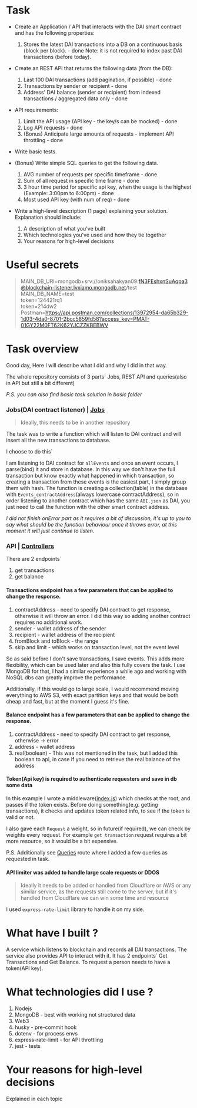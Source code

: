 # Task

- Create an Application / API that interacts with the DAI smart contract and has the following properties:

    1. Stores the latest DAI transactions into a DB on a continuous basis (block per block). - done
       Note: it is not required to index past DAI transactions (before today).

- Create an REST API that returns the following data (from the DB):

    1. Last 100 DAI transactions (add pagination, if possible) - done
    2. Transactions by sender or recipient - done
    3. Address' DAI balance (sender or recipient) from indexed transactions / aggregated data only - done

- API requirements:

    1. Limit the API usage (API key - the key/s can be mocked) - done
    2. Log API requests - done
    3. (Bonus) Anticipate large amounts of requests - implement API throttling - done

- Write basic tests.


- (Bonus) Write simple SQL queries to get the following data.

    1. AVG number of requests per specific timeframe - done
    2. Sum of all request in specific time frame - done
    3. 3 hour time period for specific api key, when the usage is the highest (Example: 3:00pm to 6:00pm) - done
    4. Most used API key (with num of req) - done


- Write a high-level description (1 page) explaining your solution. Explanation should include:

    1. A description of what you've built
    2. Which technologies you've used and how they tie together
    3. Your reasons for high-level decisions

# Useful secrets

> MAIN_DB_URI=mongodb+srv://oniksahakyan09:fN3FEshxnSuAqpa3@blockchain-listener.lvxiamo.mongodb.net/test  
> MAIN_DB_NAME=test  
> token=124421rq1  
> token=214dw2  
> Postman=https://api.postman.com/collections/13972954-da65b329-1d03-4da0-8701-2bcc5859fd58?access_key=PMAT-01GY22M0FT62K62YJCZZKBEBWV

# Task overview

Good day, Here I will describe what I did and why I did in that way.

The whole repository consists of 3 parts` Jobs, REST API and queries(also in API but still a bit different)

_P.S. you can also find basic task solution in basic folder_

### Jobs(DAI contract listener) | [Jobs](jobs)

> Ideally, this needs to be in another repository

The task was to write a function which will listen to DAI contract and will insert all the
new transactions to database.

I choose to do this`

I am listening to DAI contract for `allEvents` and once an event occurs, I parse(bind) it
and store in database. In this way we don't have the full transaction but know exactly what
happened in which transaction, so creating a transaction from these events is the easiest part,
I simply group them with hash. The function is creating a collection(table) in the database
with `Events_contractAddress`(always lowercase contractAddress), so in order listening to another
contract which has the same `ABI.json` as DAI, you just need to call the function with the other
smart contract address.

_I did not finish onError part as it requires a bit of discussion, it's up to you to say what should be
the function behaviour once it throws error, at this moment it will just continue to listen._

### API | [Controllers](controllers)

There are 2 endpoints`

1. get transactions
2. get balance

#### Transactions endpoint has a few parameters that can be applied to change the response.

1. contractAddress - need to specify DAI contract to get response, otherwise it will
   throw an error. I did this way so adding another contract requires no additional work.
2. sender - wallet address of the sender
3. recipient - wallet address of the recipient
4. fromBlock and toBlock - the range
5. skip and limit - which works on transaction level, not the event level

So as said before I don't save transactions, I save events. This adds more flexibility,
which can be used later and also this fully covers the task. I use MongoDB for that, I had
a similar experience a while ago and working with NoSQL dbs can greatly improve the performance.

Additionally, if this would go to large scale, I would recommend moving everything to AWS S3, with exact partition
keys and that would be both cheap and fast, but at the moment I guess it's fine.



#### Balance endpoint has a few parameters that can be applied to change the response.

1. contractAddress - need to specify DAI contract to get response, otherwise -> error
2. address - wallet address
3. real(boolean) - This was not mentioned in the task, but I added this boolean to api, in case
   if you need to retrieve the real balance of the address


#### Token(Api key) is required to authenticate requesters and save in db some data

In this example I wrote a middleware([index.js](modules%2Fapi-limiter%2Findex.js)) which checks at the root,
and passes if the token exists. Before doing something(e.g. getting transactions), it checks and
updates token related info, to see if the token is valid or not. 

I also gave each `Request` a weight, so in future(if required), we can check by weights every request.
For example `get transaction` request requires a bit more resource, so it would be a bit expensive.  

P.S. Additionally see [Queries](routes%2Fqueries) route where I added a few queries as requested in task.

#### API limiter was added to handle large scale requests or DDOS

> Ideally it needs to be added or handled from Cloudflare or AWS or any similar service, as the
> requests still come to the server, but if it's handled from Cloudflare we can win some time and resource

I used `express-rate-limit` library to handle it on my side.



# What have I built ?

A service which listens to blockchain and records all DAI transactions. The service also
provides API to interact with it. It has 2 endpoints` Get Transactions and Get Balance.
To request a person needs to have a token(API key).

# What technologies did I use ?

1. Nodejs
2. MongoDB - best with working not structured data
3. Web3 
4. husky - pre-commit hook
5. dotenv - for process envs
6. express-rate-limit - for API throttling
7. jest - tests


# Your reasons for high-level decisions

Explained in each topic
